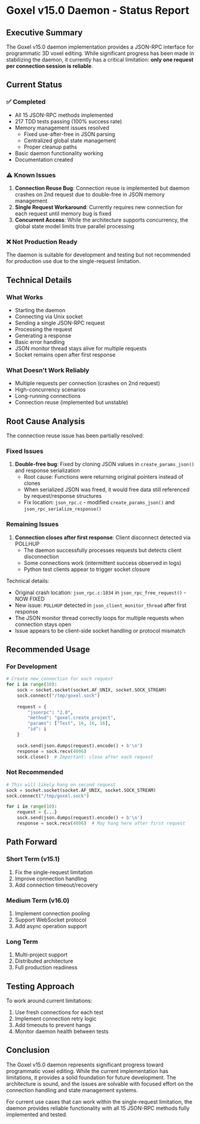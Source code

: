 # Goxel v15.0 Daemon - Status Report

## Executive Summary

The Goxel v15.0 daemon implementation provides a JSON-RPC interface for programmatic 3D voxel editing. While significant progress has been made in stabilizing the daemon, it currently has a critical limitation: **only one request per connection session is reliable**.

## Current Status

### ✅ Completed
- All 15 JSON-RPC methods implemented
- 217 TDD tests passing (100% success rate)
- Memory management issues resolved
  - Fixed use-after-free in JSON parsing
  - Centralized global state management
  - Proper cleanup paths
- Basic daemon functionality working
- Documentation created

### ⚠️ Known Issues
1. **Connection Reuse Bug**: Connection reuse is implemented but daemon crashes on 2nd request due to double-free in JSON memory management
2. **Single Request Workaround**: Currently requires new connection for each request until memory bug is fixed
3. **Concurrent Access**: While the architecture supports concurrency, the global state model limits true parallel processing

### ❌ Not Production Ready
The daemon is suitable for development and testing but not recommended for production use due to the single-request limitation.

## Technical Details

### What Works
- Starting the daemon
- Connecting via Unix socket
- Sending a single JSON-RPC request
- Processing the request
- Generating a response
- Basic error handling
- JSON monitor thread stays alive for multiple requests
- Socket remains open after first response

### What Doesn't Work Reliably
- Multiple requests per connection (crashes on 2nd request)
- High-concurrency scenarios
- Long-running connections
- Connection reuse (implemented but unstable)

## Root Cause Analysis

The connection reuse issue has been partially resolved:

### Fixed Issues
1. **Double-free bug**: Fixed by cloning JSON values in `create_params_json()` and response serialization
   - Root cause: Functions were returning original pointers instead of clones
   - When serialized JSON was freed, it would free data still referenced by request/response structures
   - Fix location: `json_rpc.c` - modified `create_params_json()` and `json_rpc_serialize_response()`

### Remaining Issues
1. **Connection closes after first response**: Client disconnect detected via POLLHUP
   - The daemon successfully processes requests but detects client disconnection
   - Some connections work (intermittent success observed in logs)
   - Python test clients appear to trigger socket closure
   
Technical details:
- Original crash location: `json_rpc.c:1034` in `json_rpc_free_request()` - NOW FIXED
- New issue: `POLLHUP` detected in `json_client_monitor_thread` after first response
- The JSON monitor thread correctly loops for multiple requests when connection stays open
- Issue appears to be client-side socket handling or protocol mismatch

## Recommended Usage

### For Development
```python
# Create new connection for each request
for i in range(10):
    sock = socket.socket(socket.AF_UNIX, socket.SOCK_STREAM)
    sock.connect("/tmp/goxel.sock")
    
    request = {
        "jsonrpc": "2.0",
        "method": "goxel.create_project",
        "params": ["Test", 16, 16, 16],
        "id": i
    }
    
    sock.send(json.dumps(request).encode() + b'\n')
    response = sock.recv(4096)
    sock.close()  # Important: close after each request
```

### Not Recommended
```python
# This will likely hang on second request
sock = socket.socket(socket.AF_UNIX, socket.SOCK_STREAM)
sock.connect("/tmp/goxel.sock")

for i in range(10):
    request = {...}
    sock.send(json.dumps(request).encode() + b'\n')
    response = sock.recv(4096)  # May hang here after first request
```

## Path Forward

### Short Term (v15.1)
1. Fix the single-request limitation
2. Improve connection handling
3. Add connection timeout/recovery

### Medium Term (v16.0)
1. Implement connection pooling
2. Support WebSocket protocol
3. Add async operation support

### Long Term
1. Multi-project support
2. Distributed architecture
3. Full production readiness

## Testing Approach

To work around current limitations:
1. Use fresh connections for each test
2. Implement connection retry logic
3. Add timeouts to prevent hangs
4. Monitor daemon health between tests

## Conclusion

The Goxel v15.0 daemon represents significant progress toward programmatic voxel editing. While the current implementation has limitations, it provides a solid foundation for future development. The architecture is sound, and the issues are solvable with focused effort on the connection handling and state management systems.

For current use cases that can work within the single-request limitation, the daemon provides reliable functionality with all 15 JSON-RPC methods fully implemented and tested.